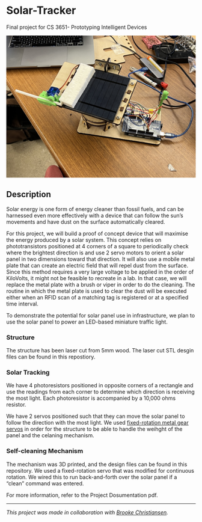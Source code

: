 # Solar-Tracker
Final project for CS 3651- Prototyping Intelligent Devices


![Final Build](/Image/IMG.jpg)


## Description
Solar energy is one form of energy cleaner than fossil fuels, and can be harnessed even more effectively with a device that can follow the sun’s movements and have dust on the surface automatically cleared.

For this project, we will build a proof of concept device that will maximise the energy produced by a solar system. This concept relies on phototransistors positioned at 4 corners of a square to periodically check where the brightest direction is and use 2 servo motors to orient a solar panel in two dimensions toward that direction. It will also use a mobile metal plate that can create an electric field that will repel dust from the surface. Since this method requires a very large voltage to be applied in the order of KiloVolts, it might not be feasible to recreate in a lab. In that case, we will replace the metal plate with a brush or viper in order to do the cleaning. The routine in which the metal plate is used to clear the dust will be executed either when an RFID scan of a matching tag is registered or at a specified time interval.

To demonstrate the potential for solar panel use in infrastructure, we plan to use the solar panel to power an LED-based miniature traffic light. 

### Structure
The structure has been laser cut from 5mm wood. The laser cut STL desgin files can be found in this repostiory. 

### Solar Tracking
We have 4 photoresistors positioned in opposite corners of a rectangle and use the readings from each corner to determine which direction is receiving the most light. Each photoresistor is accompanied by a 10,000 ohms resistor.

We have 2 servos positioned such that they can move the solar panel to follow the direction with the most light. We used [fixed-rotation metal gear servos](https://www.amazon.com/dp/B07L6FZVT1?psc=1&ref=ppx_yo2ov_dt_b_product_details) in order for the structure to be able to handle the weihght of the panel and the celaning mechanism.

### Self-cleaning Mechanism
The mechanism was 3D printed, and the design files can be found in this repository. We used a fixed-rotation servo that was modified for continuous rotation. We wired this to run back-and-forth over the solar panel if a “clean” command was entered.

For more information, refer to the Project Dosumentation pdf. 

-------------------
*This project was made in collaboration with [Brooke Christiansen](https://www.linkedin.com/in/brooke-christiansen/).*
